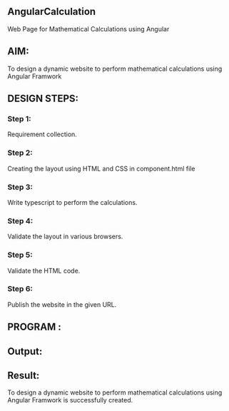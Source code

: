 ## AngularCalculation
Web Page for Mathematical Calculations using Angular
## AIM:
To design a dynamic website to perform mathematical calculations using Angular Framwork

## DESIGN STEPS:
### Step 1:
Requirement collection.

### Step 2:
Creating the layout using HTML and CSS in component.html file

### Step 3:
Write typescript to perform the calculations.

### Step 4:
Validate the layout in various browsers.

### Step 5:
Validate the HTML code.

### Step 6:
Publish the website in the given URL.

## PROGRAM :


## Output:


## Result:
To design a dynamic website to perform mathematical calculations using Angular Framwork is successfully created.

